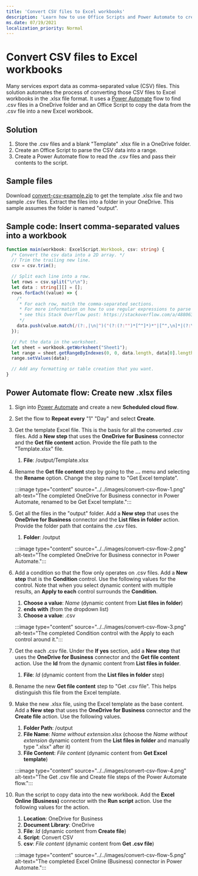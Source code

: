 ```yaml
---
title: 'Convert CSV files to Excel workbooks'
description: 'Learn how to use Office Scripts and Power Automate to create .xlsx files from .csv files.'
ms.date: 07/19/2021
localization_priority: Normal
---
```


# Convert CSV files to Excel workbooks

Many services export data as comma-separated value (CSV) files. This solution automates the process of converting those CSV files to Excel workbooks in the .xlsx file format. It uses a [Power Automate](https://flow.microsoft.com) flow to find .csv files in a OneDrive folder and an Office Script to copy the data from the .csv file into a new Excel workbook.

## Solution

1. Store the .csv files and a blank "Template" .xlsx file in a OneDrive folder.
1. Create an Office Script to parse the CSV data into a range.
1. Create a Power Automate flow to read the .csv files and pass their contents to the script.

## Sample files

Download <a href="https://github.com/OfficeDev/office-scripts-docs/blob/master/docs/resources/samples/highlight-alert-excel-files.zip?raw=true">convert-csv-example.zip</a> to get the template .xlsx file and two sample .csv files. Extract the files into a folder in your OneDrive. This sample assumes the folder is named "output".

## Sample code: Insert comma-separated values into a workbook

```TypeScript
function main(workbook: ExcelScript.Workbook, csv: string) {
  /* Convert the csv data into a 2D array. */
  // Trim the trailing new line.
  csv = csv.trim();

  // Split each line into a row.
  let rows = csv.split("\r\n");
  let data : string[][] = [];
  rows.forEach((value) => {
    /*
     * For each row, match the comma-separated sections.
     * For more information on how to use regular expressions to parse CSV files,
     * see this Stack Overflow post: https://stackoverflow.com/a/48806378/9227753
     */
    data.push(value.match(/(?:,|\n|^)("(?:(?:"")*[^"]*)*"|[^",\n]*|(?:\n|$))/g));
  });

  // Put the data in the worksheet.
  let sheet = workbook.getWorksheet("Sheet1");
  let range = sheet.getRangeByIndexes(0, 0, data.length, data[0].length);
  range.setValues(data);

  // Add any formatting or table creation that you want.
}
```

## Power Automate flow: Create new .xlsx files

1. Sign into [Power Automate](https://flow.microsoft.com) and create a new **Scheduled cloud flow**.
1. Set the flow to **Repeat every** "1" "Day" and select **Create**.
1. Get the template Excel file. This is the basis for all the converted .csv files. Add a **New step** that uses the **OneDrive for Business** connector and the **Get file content** action. Provide the file path to the "Template.xlsx" file.
    1. **File**: /output/Template.xlsx
1. Rename the **Get file content** step by going to the **...** menu and selecting the **Rename** option. Change the step name to "Get Excel template".

     :::image type="content" source="../../images/convert-csv-flow-1.png" alt-text="The completed OneDrive for Business connector in Power Automate, renamed to be Get Excel template.":::
1. Get all the files in the "output" folder. Add a **New step** that uses the **OneDrive for Business** connector and the **List files in folder** action. Provide the folder path that contains the .csv files.
    1. **Folder**: /output

    :::image type="content" source="../../images/convert-csv-flow-2.png" alt-text="The completed OneDrive for Business connector in Power Automate.":::
1. Add a condition so that the flow only operates on .csv files. Add a **New step** that is the **Condition** control. Use the following values for the control. Note that when you select dynamic content with multiple results, an **Apply to each** control surrounds the **Condition**.
    1. **Choose a value**: *Name* (dynamic content from **List files in folder**)
    1. **ends with** (from the dropdown list)
    1. **Choose a value**: .csv

    :::image type="content" source="../../images/convert-csv-flow-3.png" alt-text="The completed Condition control with the Apply to each control around it.":::
1. Get the each .csv file. Under the **If yes** section, add a **New step** that uses the **OneDrive for Business** connector and the **Get file content** action. Use the **Id** from the dynamic content from **List files in folder**.
    1. **File**: *Id* (dynamic content from the **List files in folder** step)
1. Rename the new **Get file content** step to "Get .csv file". This helps distinguish this file from the Excel template.
1. Make the new .xlsx file, using the Excel template as the base content. Add a **New step** that uses the **OneDrive for Business** connector and the **Create file** action. Use the following values.
    1. **Folder Path**: /output
    1. **File Name**: *Name without extension*.xlsx (choose the *Name without extension* dynamic content from the **List files in folder** and manually type ".xlsx" after it)
    1. **File Content**: *File content* (dynamic content from **Get Excel template**)

     :::image type="content" source="../../images/convert-csv-flow-4.png" alt-text="The Get .csv file and Create file steps of the Power Automate flow.":::
1. Run the script to copy data into the new workbook. Add the **Excel Online (Business)** connector with the **Run script** action. Use the following values for the action.
    1. **Location**: OneDrive for Business
    1. **Document Library**: OneDrive
    1. **File**: *Id* (dynamic content from **Create file**)
    1. **Script**: Convert CSV
    1. **csv**: *File content* (dynamic content from **Get .csv file**)

    :::image type="content" source="../../images/convert-csv-flow-5.png" alt-text="The completed Excel Online (Business) connector in Power Automate.":::
